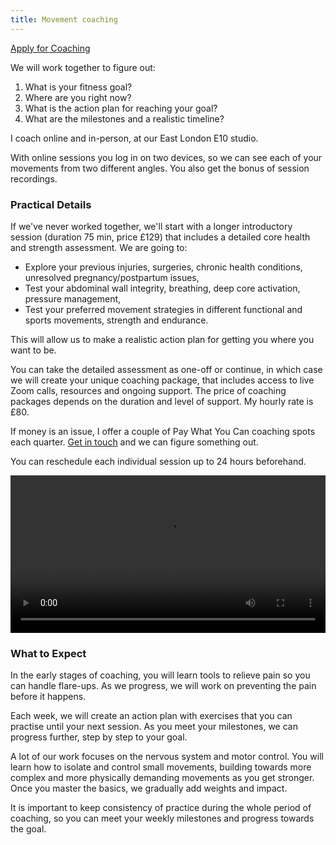 ```yaml
---
title: Movement coaching
---
```



<a class="big" href="https://forms.gle/gXf6eC5YxSEP4bJt7">Apply for Coaching</a>

We will work together to figure out:    
1. What is your fitness goal?  
2. Where are you right now?  
3. What is the action plan for reaching your goal?  
4. What are the milestones and a realistic timeline? 
   
I coach online and in-person, at our East London E10 studio. 

With online sessions you log in on two devices, so we can see each of your movements from two different angles. You also get the bonus of session recordings. 

### Practical Details  
 
If we've never worked together, we'll start with a longer introductory session (duration 75 min, price £129) that includes a detailed core health and strength assessment. We are going to:

- Explore your previous injuries, surgeries, chronic health conditions, unresolved pregnancy/postpartum issues, 
- Test your abdominal wall integrity, breathing, deep core activation, pressure management, 
- Test your preferred movement strategies in different functional and sports movements, strength and endurance. 

This will allow us to make a realistic action plan for getting you where you want to be.

You can take the detailed assessment as one-off or continue, in which case we will create your unique coaching package, that includes access to live Zoom calls, resources and ongoing support. The price of coaching packages depends on the duration and level of support. My hourly rate is £80.

If money is an issue, I offer a couple of Pay What You Can coaching spots each quarter. [Get in touch](mailto:ivana@movementkitchen.co.uk?subject=Scholarship) and we can figure something out.   

You can reschedule each individual session up to 24 hours beforehand.

<video controls width="100%">
    <source src="session-snippet-3.mp4" type="video/mp4">
</video>   

### What to Expect

In the early stages of coaching, you will learn tools to relieve pain so you can handle flare-ups. As we progress, we will work on preventing the pain before it happens.

Each week, we will create an action plan with exercises that you can practise until your next session. As you meet your milestones, we can progress further, step by step to your goal.

A lot of our work focuses on the nervous system and motor control. You will learn how to isolate and control small movements, building towards more complex and more physically demanding movements as you get stronger. Once you master the basics, we gradually add weights and impact.

It is important to keep consistency of practice during the whole period of coaching, so you can meet your weekly milestones and progress towards the goal.  